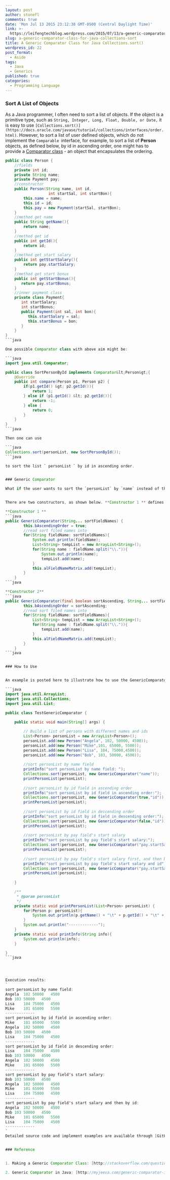 ```yaml
---
layout: post
author: stonefl
comments: true
date: 'Mon Jul 13 2015 23:12:38 GMT-0500 (Central Daylight Time)'
link: >-
  https://leifengtechblog.wordpress.com/2015/07/13/a-generic-comparator-class-for-java-collections-sort/
slug: a-generic-comparator-class-for-java-collections-sort
title: A Generic Comparator Class for Java Collections.sort()
wordpress_id: 22
post_format:
  - Aside
tags:
  - Java
  - Generics
published: true
categories:
  - Programming Language
---
```


### Sort A List of Objects


As a Java programmer, I often need to sort a list of objects. If the object is a primitive type, such as `String, Integer, Long, Float, Double, or Date,` it is easy to use `[Collections.sort()](https://docs.oracle.com/javase/tutorial/collections/interfaces/order.html)`. However, to sort a list of user defined objects, which do not implement the `Comparable `interface, for example, to sort a list of **Person** objects, as defined below, by id in ascending order, one might has to provide a [Comparator class](https://docs.oracle.com/javase/8/docs/api/java/util/Comparator.html) - an object that encapsulates the ordering.


```java
public class Person {
    //fields
    private int id;
    private String name;
    private Payment pay;
    //constructor
    public Person(String name, int id,
                   int startSal, int startBon){
        this.name = name;
        this.id = id;
        this.pay = new Payment(startSal, startBon);
    }
    //method get name
    public String getName(){
        return name;
    }
    //method get id
    public int getId(){
        return id;
    }
    //method get start salary
    public int getStartSalary(){
        return pay.startSalary;
    }
    //method get start bonus
    public int getStartBonus(){
       return pay.startBonus;
    }
    //inner payment class
    private class Payment{
       int startSalary;
       int startBonus;
       public Payment(int sal, int bon){
          this.startSalary = sal;
          this.startBonus = bon;
       }
    }
}
```java

One possible Comparator class with above aim might be:

```java
import java.util.Comparator;

public class SortPersonById implements Comparator&lt;Person&gt;{
	@Override
	public int compare(Person p1, Person p2) {
		if(p1.getId() &gt; p2.getId()){
			return 1;
		} else if (p1.getId() &lt; p2.getId()){
			return -1;
		} else {
			return 0;
		}
	}
}
```java

Then one can use

```java
Collections.sort(personList, new SortPersonById()); 
```java

to sort the list ` personList ` by id in ascending order.


### Generic Comparator

What if the user wants to sort the `personList` by `name` instead of the `id`, or in descending order instead of ascending, or by `id` first and `name` second, or by the `startSalary`? It is tedious to write one class for each of these situation. I have built a [GenericComparator](https://github.com/stonefl/GenericComparator) class to sort any object by any declared field in any specified order. The reflection technology is used for accessing fields in the class. This generic class can be used to sort lists of primitive as well as user defined objects.


There are two constructors, as shown below. **Constructor 1 ** defines default ascending order and the sort field names. Please note, the varargs format of sort field names are used for multiple fields and multiple level of fields. Take the `Person` Class above for example, the user can define multiple fields names such as `id`, `name`, and `pay`. The user can also define a sub-fields of payment field through `pay.startSalry` or `pay.startBonus`. **Constructor 2** works in the same way, excepts the user can defined sorting order.

**Constructor 1 **
```java
public GenericComparator(String... sortFieldNames) {
		this.bAscendingOrder = true;
		//read sort filed names into 
		for(String fieldName: sortFieldNames){
			System.out.println(fieldName);
			List<String> tempList = new ArrayList<String>();
			for(String name : fieldName.split("\\.")){
				System.out.println(name);
				tempList.add(name);
			}
			this.alFieldNameMatrix.add(tempList);
		}
	}
```java

**Constructor 2**
```java
public GenericComparator(final boolean sortAscending, String... sortFieldNames) {
		this.bAscendingOrder = sortAscending;
		//read sort filed names into 
		for(String fieldName: sortFieldNames){
			List<String> tempList = new ArrayList<String>();
			for(String name : fieldName.split("\\.")){
				tempList.add(name);
			}
			this.alFieldNameMatrix.add(tempList);
		}
	}
```java


### How to Use


An example is posted here to illustrate how to use the GenericComparator class.

```java
import java.util.ArrayList;
import java.util.Collections;
import java.util.List;

public class TestGenericComparator {
	
	public static void main(String[] args) {

		// Build a list of persons with different names and ids
		List<Person> personList = new ArrayList<Person>();
		personList.add(new Person("Angela", 102, 50000, 4500));
		personList.add(new Person("Mike",101, 65000, 5500));
		personList.add(new Person("Lisa", 104, 75000,4500));
		personList.add(new Person("Bob", 103, 50000, 4500));
		
		//sort personList by name field 
		printInfo("sort personList by name field: ");
		Collections.sort(personList, new GenericComparator("name"));
		printPersonList(personList);
		
		//sort personList by id field in ascending order
		printInfo("sort personList by id field in ascending order:");
		Collections.sort(personList, new GenericComparator(true,"id"));
		printPersonList(personList);
		
		//sort personList by id field in descending order
		printInfo("sort personList by id field in descending order:");
		Collections.sort(personList, new GenericComparator(false,"id"));
		printPersonList(personList);
		
		//sort personList by pay field's start salary
		printInfo("sort personList by pay field's start salary:");
		Collections.sort(personList, new GenericComparator("pay.startSalary"));
		printPersonList(personList);
		
		//sort personList by pay field's start salary first, and then by id
		printInfo("sort personList by pay field's start salary and id");
		Collections.sort(personList, new GenericComparator("pay.startSalary", "id"));
		printPersonList(personList);
		
	}

	/**
	 * @param personList
	 */
	private static void printPersonList(List<Person> personList) {
		for(Person p: personList){
			System.out.println(p.getName() + "\t" + p.getId() + "\t" + p.getStartSalary() + "\t" +p.getStartBonus());
		}
		System.out.println("-------------");
	}
	private static void printInfo(String info){
		System.out.println(info);
	}

}
```java




Execution results:
`
sort personList by name field: 
Angela	102	50000	4500
Bob	103	50000	4500
Lisa	104	75000	4500
Mike	101	65000	5500
-------------
sort personList by id field in ascending order:
Mike	101	65000	5500
Angela	102	50000	4500
Bob	103	50000	4500
Lisa	104	75000	4500
-------------
sort personList by id field in descending order:
Lisa	104	75000	4500
Bob	103	50000	4500
Angela	102	50000	4500
Mike	101	65000	5500
-------------
sort personList by pay field's start salary:
Bob	103	50000	4500
Angela	102	50000	4500
Mike	101	65000	5500
Lisa	104	75000	4500
-------------
sort personList by pay field's start salary and then by id: 
Angela	102	50000	4500
Bob	103	50000	4500
Mike	101	65000	5500
Lisa	104	75000	4500
-------------
`
Detailed source code and implement examples are available through [GitHub](https://github.com/stonefl/GenericComparator).


### Reference


1. Making a Generic Comparator Class: [http://stackoverflow.com/questions/15189949/making-a-generic-comparator-class](http://stackoverflow.com/questions/15189949/making-a-generic-comparator-class)

2. Generic Comparator in Java: [http://myjeeva.com/generic-comparator-in-java.html](http://myjeeva.com/generic-comparator-in-java.html)
